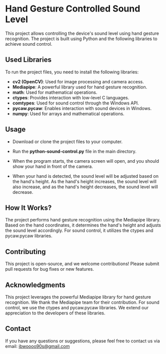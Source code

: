 # Hand Gesture Controlled Sound Level

This project allows controlling the device's sound level using hand gesture recognition. The project is built using Python and the following libraries to achieve sound control.

## Used Libraries
To run the project files, you need to install the following libraries:

- **cv2 (OpenCV)**: Used for image processing and camera access.
- **Mediapipe**: A powerful library used for hand gesture recognition.
- **math**: Used for mathematical operations.
- **ctypes**: Provides interaction with low-level C languages.
- **comtypes**: Used for sound control through the Windows API.
- **pycaw.pycaw**: Enables interaction with sound devices in Windows.
- **numpy**: Used for arrays and mathematical operations.

## Usage
- Download or clone the project files to your computer.

- Run the **python-sound-control.py** file in the main directory.

- When the program starts, the camera screen will open, and you should show your hand in front of the camera.

- When your hand is detected, the sound level will be adjusted based on the hand's height. As the hand's height increases, the sound level will also increase, and as the hand's height decreases, the sound level will decrease.

## How It Works?
The project performs hand gesture recognition using the Mediapipe library.
Based on the hand coordinates, it determines the hand's height and adjusts the sound level accordingly.
For sound control, it utilizes the ctypes and pycaw.pycaw libraries.

## Contributing
This project is open-source, and we welcome contributions! Please submit pull requests for bug fixes or new features.

## Acknowledgments
This project leverages the powerful Mediapipe library for hand gesture recognition. We thank the Mediapipe team for their contribution.
For sound control, we use the ctypes and pycaw.pycaw libraries. We extend our appreciation to the developers of these libraries.

## Contact
If you have any questions or suggestions, please feel free to contact us via email: ibwoooo90s@gmail.com
